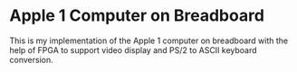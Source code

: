 # Apple 1 Computer on Breadboard
This is my implementation of the Apple 1 computer on breadboard with the help of FPGA to support video display and PS/2 to ASCII keyboard conversion.
